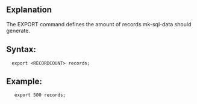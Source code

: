 ## Explanation

The EXPORT command defines the amount of records mk-sql-data should generate. 

## Syntax:

```
  export <RECORDCOUNT> records;  
```

## Example:

```
   export 500 records;
```


